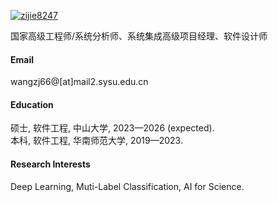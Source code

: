 

[![zijie8247](https://img.shields.io/badge/zijie8247-github-blue?logo=github)](https://github.com/zijie8247)

国家高级工程师/系统分析师、系统集成高级项目经理、软件设计师

#### Email
wangzj66@[at]mail2.sysu.edu.cn

#### Education
硕士, 软件工程, 中山大学, 2023—2026 (expected).\
本科, 软件工程, 华南师范大学, 2019—2023.

#### Research Interests
Deep Learning, Muti-Label Classification, AI for Science.

